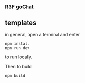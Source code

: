 ### R3F goChat

## templates

in general, open a terminal and enter

    npm install
    npm run dev

to run locally.

Then to build

    npm build
